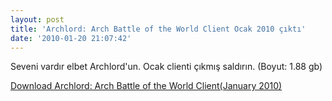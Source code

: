 ```yaml
---
layout: post
title: 'Archlord: Arch Battle of the World Client Ocak 2010 çıktı'
date: '2010-01-20 21:07:42'
---
```


Seveni vardır elbet Archlord'un. Ocak clienti çıkmış saldırın. (Boyut: 1.88 gb)

<a href="http://www.gamershell.com/download_55050.shtml" target="_blank">Download Archlord: Arch Battle of the World Client(January 2010)</a>